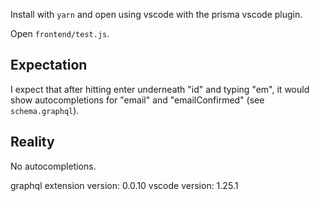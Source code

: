 Install with `yarn` and open using vscode with the prisma vscode plugin.

Open `frontend/test.js`.

## Expectation

I expect that after hitting enter underneath "id" and typing "em", it would show autocompletions for "email" and "emailConfirmed" (see `schema.graphql`).

## Reality

No autocompletions.

graphql extension version: 0.0.10
vscode version: 1.25.1
